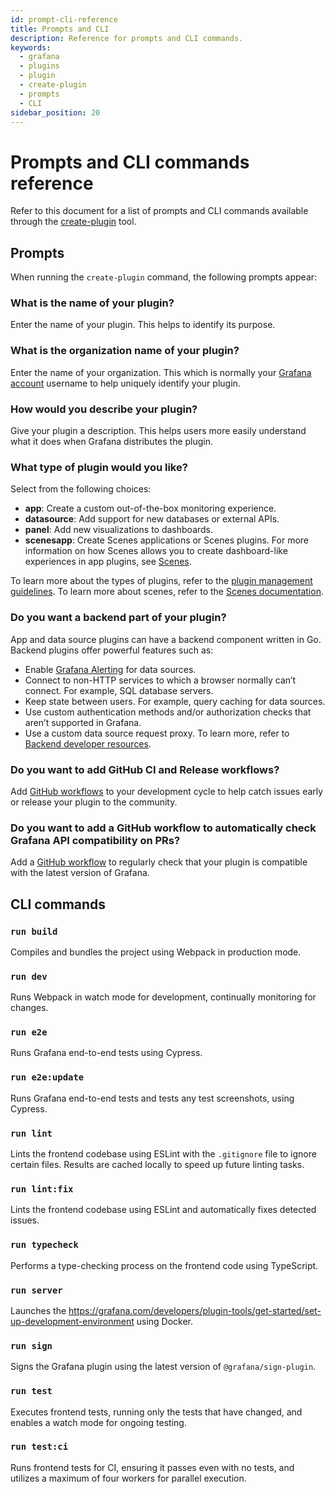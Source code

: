 ```yaml
---
id: prompt-cli-reference
title: Prompts and CLI
description: Reference for prompts and CLI commands.
keywords:
  - grafana
  - plugins
  - plugin
  - create-plugin
  - prompts
  - CLI
sidebar_position: 20
---
```


# Prompts and CLI commands reference

Refer to this document for a list of prompts and CLI commands available through the [create-plugin](./get-started.mdx#use-plugin-tools-to-develop-your-plugins-faster) tool.

## Prompts

When running the `create-plugin` command, the following prompts appear:

### What is the name of your plugin?

Enter the name of your plugin. This helps to identify its purpose.

### What is the organization name of your plugin?

Enter the name of your organization. This which is normally your [Grafana account](https://grafana.com/signup/) username to help uniquely identify your plugin.

### How would you describe your plugin?

Give your plugin a description. This helps users more easily understand what it does when Grafana distributes the plugin.

### What type of plugin would you like?

Select from the following choices:

- **app**: Create a custom out-of-the-box monitoring experience.
- **datasource**: Add support for new databases or external APIs.
- **panel**: Add new visualizations to dashboards.
- **scenesapp**: Create Scenes applications or Scenes plugins. For more information on how Scenes allows you to create dashboard-like experiences in app plugins, see [Scenes](https://grafana.com/developers/scenes).

To learn more about the types of plugins, refer to the [plugin management guidelines](https://grafana.com/docs/grafana/latest/administration/plugin-management/).
To learn more about scenes, refer to the [Scenes documentation](https://grafana.com/developers/scenes).

### Do you want a backend part of your plugin?

App and data source plugins can have a backend component written in Go. Backend plugins offer powerful features such as:

- Enable [Grafana Alerting](https://grafana.com/docs/grafana/latest/alerting/) for data sources.
- Connect to non-HTTP services to which a browser normally can’t connect. For example, SQL database servers.
- Keep state between users. For example, query caching for data sources.
- Use custom authentication methods and/or authorization checks that aren’t supported in Grafana.
- Use a custom data source request proxy. To learn more, refer to [Backend developer resources](../introduction/backend.md#resources).

### Do you want to add GitHub CI and Release workflows?

Add [GitHub workflows](/create-a-plugin/develop-a-plugin/set-up-github-workflows) to your development cycle to help catch issues early or release your plugin to the community.

### Do you want to add a GitHub workflow to automatically check Grafana API compatibility on PRs?

Add a [GitHub workflow](/create-a-plugin/develop-a-plugin/set-up-github-workflows#the-compatibility-check-is-compatibleyml) to regularly check that your plugin is compatible with the latest version of Grafana.

## CLI commands

### `run build`

Compiles and bundles the project using Webpack in production mode.

### `run dev`

Runs Webpack in watch mode for development, continually monitoring for changes.

### `run e2e`

Runs Grafana end-to-end tests using Cypress.

### `run e2e:update`

Runs Grafana end-to-end tests and tests any test screenshots, using Cypress.

### `run lint`

Lints the frontend codebase using ESLint with the `.gitignore` file to ignore certain files. Results are cached locally to speed up future linting tasks.

### `run lint:fix`

Lints the frontend codebase using ESLint and automatically fixes detected issues.

### `run typecheck`

Performs a type-checking process on the frontend code using TypeScript.

### `run server`

Launches the https://grafana.com/developers/plugin-tools/get-started/set-up-development-environment using Docker.

### `run sign`

Signs the Grafana plugin using the latest version of `@grafana/sign-plugin`.

### `run test`

Executes frontend tests, running only the tests that have changed, and enables a watch mode for ongoing testing.

### `run test:ci`

Runs frontend tests for CI, ensuring it passes even with no tests, and utilizes a maximum of four workers for parallel execution.
